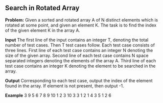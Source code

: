 ## Search in Rotated Array

**Problem:**
Given a sorted and rotated array A of N distinct elements which is rotated at some point, and given an element K. The task is to find the index of the given element K in the array A.

**Input**
The first line of the input contains an integer T, denoting the total number of test cases. Then T test cases follow. Each test case consists of three lines. First line of each test case contains an integer N denoting the size of the given array. Second line of each test case contains N space separated integers denoting the elements of the array A. Third line of each test case contains an integer K denoting the element to be searched in the array.

**Output**
Corresponding to each test case, output the index of the element found in the array.  If element is not present, then output -1.

**Example**
3
9
5 6 7 8 9 10 1 2 3
10
3
3 1 2
1
4
3 5 1 2
6